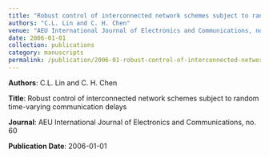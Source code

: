 ```yaml
---
title: "Robust control of interconnected network schemes subject to random time-varying communication delays"
authors: "C.L. Lin and C. H. Chen"
venue: "AEU International Journal of Electronics and Communications, no. 60"
date: 2006-01-01
collection: publications
category: manuscripts
permalink: /publication/2006-01-robust-control-of-interconnected-network-schemes-subject-to-random-time-varying-communication-delays
---
```


**Authors**: C.L. Lin and C. H. Chen

**Title**: Robust control of interconnected network schemes subject to random time-varying communication delays

**Journal**: AEU International Journal of Electronics and Communications, no. 60

**Publication Date**: 2006-01-01
